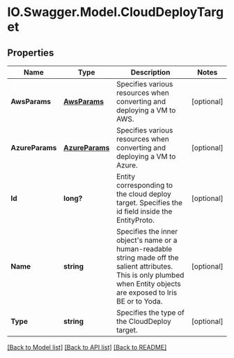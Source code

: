 # IO.Swagger.Model.CloudDeployTarget
## Properties

Name | Type | Description | Notes
------------ | ------------- | ------------- | -------------
**AwsParams** | [**AwsParams**](AwsParams.md) | Specifies various resources when converting and deploying a VM to AWS. | [optional] 
**AzureParams** | [**AzureParams**](AzureParams.md) | Specifies various resources when converting and deploying a VM to Azure. | [optional] 
**Id** | **long?** | Entity corresponding to the cloud deploy target.  Specifies the id field inside the EntityProto. | [optional] 
**Name** | **string** | Specifies the inner object&#39;s name or a human-readable string made off the salient attributes. This is only plumbed when Entity objects are exposed to Iris BE or to Yoda. | [optional] 
**Type** | **string** | Specifies the type of the CloudDeploy target. | [optional] 

[[Back to Model list]](../README.md#documentation-for-models) [[Back to API list]](../README.md#documentation-for-api-endpoints) [[Back to README]](../README.md)

